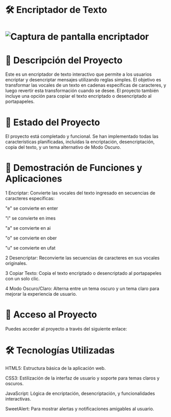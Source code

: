 # 🛠️ Encriptador de Texto
# ![Captura de pantalla encriptador](https://github.com/user-attachments/assets/2370538a-102c-4537-8b31-ceb27fe13e3d)
# 📜 Descripción del Proyecto
Este es un encriptador de texto interactivo que permite a los usuarios encriptar y desencriptar mensajes utilizando reglas simples. El objetivo es transformar las vocales de un texto en cadenas específicas de caracteres, y luego revertir esta transformación cuando se desee. El proyecto también incluye una opción para copiar el texto encriptado o desencriptado al portapapeles.
# 🚧 Estado del Proyecto
El proyecto está completado y funcional. Se han implementado todas las características planificadas, incluidas la encriptación, desencriptación, copia del texto, y un tema alternativo de Modo Oscuro.
# 🎥 Demostración de Funciones y Aplicaciones
1 Encriptar: Convierte las vocales del texto ingresado en secuencias de caracteres específicas:

"e" se convierte en enter

"i" se convierte en imes

"a" se convierte en ai

"o" se convierte en ober

"u" se convierte en ufat

2 Desencriptar: Reconvierte las secuencias de caracteres en sus vocales originales.

3 Copiar Texto: Copia el texto encriptado o desencriptado al portapapeles con un solo clic.

4 Modo Oscuro/Claro: Alterna entre un tema oscuro y un tema claro para mejorar la experiencia de usuario.
# 🔗 Acceso al Proyecto
Puedes acceder al proyecto a través del siguiente enlace:
# 🛠️ Tecnologías Utilizadas
HTML5: Estructura básica de la aplicación web.

CSS3: Estilización de la interfaz de usuario y soporte para temas claros y oscuros.

JavaScript: Lógica de encriptación, desencriptación, y funcionalidades interactivas.

SweetAlert: Para mostrar alertas y notificaciones amigables al usuario.

